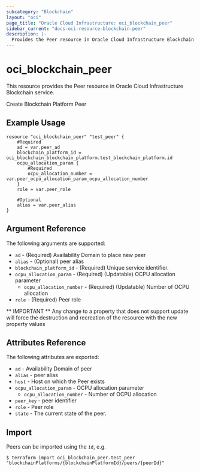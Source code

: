 ```yaml
---
subcategory: "Blockchain"
layout: "oci"
page_title: "Oracle Cloud Infrastructure: oci_blockchain_peer"
sidebar_current: "docs-oci-resource-blockchain-peer"
description: |-
  Provides the Peer resource in Oracle Cloud Infrastructure Blockchain service
---
```


# oci_blockchain_peer
This resource provides the Peer resource in Oracle Cloud Infrastructure Blockchain service.

Create Blockchain Platform Peer

## Example Usage

```hcl
resource "oci_blockchain_peer" "test_peer" {
	#Required
	ad = var.peer_ad
	blockchain_platform_id = oci_blockchain_blockchain_platform.test_blockchain_platform.id
	ocpu_allocation_param {
		#Required
		ocpu_allocation_number = var.peer_ocpu_allocation_param_ocpu_allocation_number
	}
	role = var.peer_role

	#Optional
	alias = var.peer_alias
}
```

## Argument Reference

The following arguments are supported:

* `ad` - (Required) Availability Domain to place new peer
* `alias` - (Optional) peer alias
* `blockchain_platform_id` - (Required) Unique service identifier.
* `ocpu_allocation_param` - (Required) (Updatable) OCPU allocation parameter
	* `ocpu_allocation_number` - (Required) (Updatable) Number of OCPU allocation
* `role` - (Required) Peer role


** IMPORTANT **
Any change to a property that does not support update will force the destruction and recreation of the resource with the new property values

## Attributes Reference

The following attributes are exported:

* `ad` - Availability Domain of peer
* `alias` - peer alias
* `host` - Host on which the Peer exists
* `ocpu_allocation_param` - OCPU allocation parameter
	* `ocpu_allocation_number` - Number of OCPU allocation
* `peer_key` - peer identifier
* `role` - Peer role
* `state` - The current state of the peer.

## Import

Peers can be imported using the `id`, e.g.

```
$ terraform import oci_blockchain_peer.test_peer "blockchainPlatforms/{blockchainPlatformId}/peers/{peerId}" 
```

